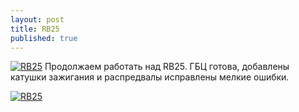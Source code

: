 ```yaml
---
layout: post
title: RB25
published: true
---
```





<a href="{{site.baseurl}}/images/news/2018-09-22/1.jpg" target="_blank">![RB25]({{site.baseurl}}/images/news/2018-09-22/1.jpg)</a>
Продолжаем работать над RB25. ГБЦ готова, добавлены катушки зажигания и распредвалы исправлены мелкие ошибки.

<a href="{{site.baseurl}}/images/news/2018-09-22/2.jpg" target="_blank">![RB25]({{site.baseurl}}/images/news/2018-09-22/2.jpg)</a>

